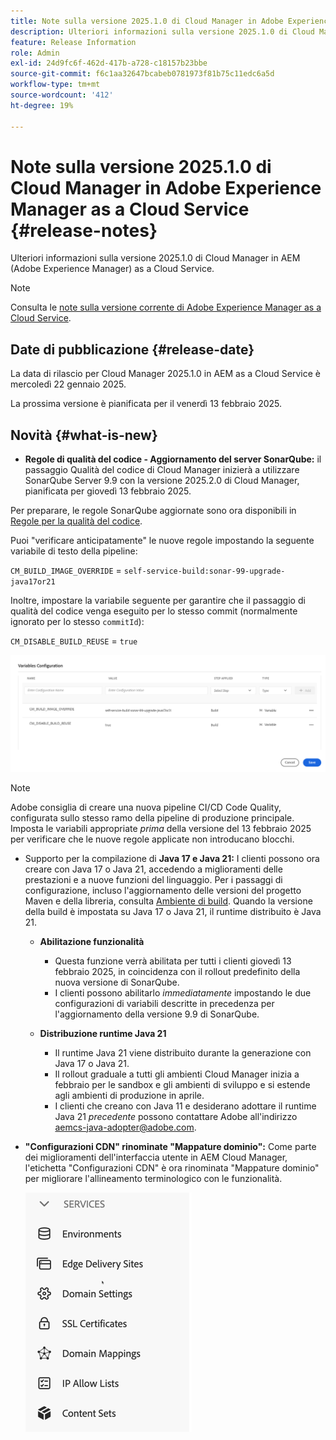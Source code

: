 ```yaml
---
title: Note sulla versione 2025.1.0 di Cloud Manager in Adobe Experience Manager as a Cloud Service
description: Ulteriori informazioni sulla versione 2025.1.0 di Cloud Manager in AEM as a Cloud Service.
feature: Release Information
role: Admin
exl-id: 24d9fc6f-462d-417b-a728-c18157b23bbe
source-git-commit: f6c1aa32647bcabeb0781973f81b75c11edc6a5d
workflow-type: tm+mt
source-wordcount: '412'
ht-degree: 19%

---
```


# Note sulla versione 2025.1.0 di Cloud Manager in Adobe Experience Manager as a Cloud Service {#release-notes}

<!-- https://wiki.corp.adobe.com/pages/viewpage.action?pageId=3389843928 -->

Ulteriori informazioni sulla versione 2025.1.0 di Cloud Manager in AEM (Adobe Experience Manager) as a Cloud Service.

>[!NOTE]
>
>Consulta le [note sulla versione corrente di Adobe Experience Manager as a Cloud Service](/help/release-notes/release-notes-cloud/release-notes-current.md).

## Date di pubblicazione {#release-date}

La data di rilascio per Cloud Manager 2025.1.0 in AEM as a Cloud Service è mercoledì 22 gennaio 2025.

La prossima versione è pianificata per il venerdì 13 febbraio 2025.


## Novità {#what-is-new}

* **Regole di qualità del codice - Aggiornamento del server SonarQube:** il passaggio Qualità del codice di Cloud Manager inizierà a utilizzare SonarQube Server 9.9 con la versione 2025.2.0 di Cloud Manager, pianificata per giovedì 13 febbraio 2025.

Per preparare, le regole SonarQube aggiornate sono ora disponibili in [Regole per la qualità del codice](/help/implementing/cloud-manager/code-quality-testing.md#understanding-code-quality-rules).

Puoi &quot;verificare anticipatamente&quot; le nuove regole impostando la seguente variabile di testo della pipeline:

`CM_BUILD_IMAGE_OVERRIDE` = `self-service-build:sonar-99-upgrade-java17or21`

Inoltre, impostare la variabile seguente per garantire che il passaggio di qualità del codice venga eseguito per lo stesso commit (normalmente ignorato per lo stesso `commitId`):

`CM_DISABLE_BUILD_REUSE` = `true`

![Pagina Configurazione variabili](/help/implementing/cloud-manager/release-notes/assets/variables-config.png)

>[!NOTE]
>
>Adobe consiglia di creare una nuova pipeline CI/CD Code Quality, configurata sullo stesso ramo della pipeline di produzione principale. Imposta le variabili appropriate *prima* della versione del 13 febbraio 2025 per verificare che le nuove regole applicate non introducano blocchi.

* Supporto per la compilazione di **Java 17 e Java 21:** I clienti possono ora creare con Java 17 o Java 21, accedendo a miglioramenti delle prestazioni e a nuove funzioni del linguaggio. Per i passaggi di configurazione, incluso l&#39;aggiornamento delle versioni del progetto Maven e della libreria, consulta [Ambiente di build](/help/implementing/cloud-manager/getting-access-to-aem-in-cloud/build-environment-details.md). Quando la versione della build è impostata su Java 17 o Java 21, il runtime distribuito è Java 21.

   * **Abilitazione funzionalità**
      * Questa funzione verrà abilitata per tutti i clienti giovedì 13 febbraio 2025, in coincidenza con il rollout predefinito della nuova versione di SonarQube.
      * I clienti possono abilitarlo *immediatamente* impostando le due configurazioni di variabili descritte in precedenza per l&#39;aggiornamento della versione 9.9 di SonarQube.

   * **Distribuzione runtime Java 21**
      * Il runtime Java 21 viene distribuito durante la generazione con Java 17 o Java 21.
      * Il rollout graduale a tutti gli ambienti Cloud Manager inizia a febbraio per le sandbox e gli ambienti di sviluppo e si estende agli ambienti di produzione in aprile.
      * I clienti che creano con Java 11 e desiderano adottare il runtime Java 21 *precedente* possono contattare Adobe all&#39;indirizzo [aemcs-java-adopter@adobe.com](mailto:aemcs-java-adopter@adobe.com).

* **&quot;Configurazioni CDN&quot; rinominate &quot;Mappature dominio&quot;:** Come parte dei miglioramenti dell&#39;interfaccia utente in AEM Cloud Manager, l&#39;etichetta &quot;Configurazioni CDN&quot; è ora rinominata &quot;Mappature dominio&quot; per migliorare l&#39;allineamento terminologico con le funzionalità. <!-- CMGR-64738 -->

  ![&quot;Configurazioni CDN&quot; rinominate &quot;Mapping dominio&quot; nell&#39;interfaccia utente](/help/implementing/cloud-manager/release-notes/assets/domain-mappings.png)


<!-- ## Early adoption program {#early-adoption}

Be a part of Cloud Manager's early adoption program and have a chance to test upcoming features. -->

<!-- ## Bug fixes -->




<!-- ## Known issues {#known-issues} -->
